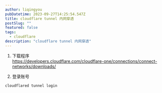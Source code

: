 ```yaml
---
author: liqingyou
pubDatetime: 2023-09-27T14:25:54.547Z
title: cloudflare tunnel 内网穿透
postSlug: ""
featured: false
tags:
  - cloudflare
description: "cloudflare tunnel 内网穿透"
---
```


1. 下载程序<br>
https://developers.cloudflare.com/cloudflare-one/connections/connect-networks/downloads/

2. 登录账号<br>
```
cloudflared tunnel login
```